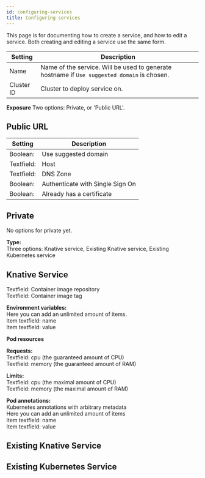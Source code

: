 ```yaml
---
id: configuring-services
title: Configuring services
---
```


This page is for documenting how to create a service, and how to edit a service. Both creating and editing a service use
the same form.

| Setting | Description |
| ------- | ----------- |
| Name | Name of the service. Will be used to generate hostname if `Use suggested domain` is chosen. |
| Cluster ID | Cluster to deploy service on. |$$

**Exposure** Two options: Private, or 'Public URL'.

## Public URL

| Setting | Description |
| ------- | ----------- |
| Boolean: | Use suggested domain |
| Textfield: | Host |
| Textfield: | DNS Zone |
| Boolean: | Authenticate with Single Sign On |
| Boolean: | Already has a certificate |

## Private

No options for private yet.

**Type:**  
Three options: Knative service, Existing Knative service, Existing Kubernetes service

## Knative Service

Textfield: Container image repository  
Textfield: Container image tag

**Environment variables:**  
Here you can add an unlimited amount of items.  
Item textfield: name  
Item textfield: value

**Pod resources**

**Requests:**  
Textfield: cpu (the guaranteed amount of CPU)  
Textfield: memory (the guaranteed amount of RAM)

**Limits:**  
Textfield: cpu (the maximal amount of CPU)  
Textfield: memory (the maximal amount of RAM)

**Pod annotations:**  
Kubernetes annotations with arbitrary metadata  
Here you can add an unlimited amount of items  
Item textfield: name  
Item textfield: value

## Existing Knative Service

## Existing Kubernetes Service
